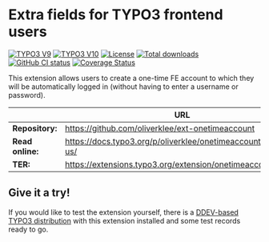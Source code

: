 # Extra fields for TYPO3 frontend users

[![TYPO3 V9](https://img.shields.io/badge/TYPO3-9-orange.svg)](https://get.typo3.org/version/9)
[![TYPO3 V10](https://img.shields.io/badge/TYPO3-10-orange.svg)](https://get.typo3.org/version/10)
[![License](https://poser.pugx.org/oliverklee/onetimeaccount/license.svg)](https://packagist.org/packages/oliverklee/onetimeaccount)
[![Total downloads](https://poser.pugx.org/oliverklee/onetimeaccount/downloads.svg)](https://packagist.org/packages/oliverklee/onetimeaccount)
[![GitHub CI status](https://github.com/oliverklee/ext-onetimeaccount/workflows/CI/badge.svg?branch=main)](https://github.com/oliverklee/ext-onetimeaccount/actions)
[![Coverage Status](https://coveralls.io/repos/github/oliverklee/ext-onetimeaccount/badge.svg?branch=main)](https://coveralls.io/github/oliverklee/ext-onetimeaccount?branch=main)

This extension allows users to create a one-time FE account to which they will
be automatically logged in (without having to enter a username or password).

|                  | URL                                                            |
|------------------|----------------------------------------------------------------|
| **Repository:**  | https://github.com/oliverklee/ext-onetimeaccount               |
| **Read online:** | https://docs.typo3.org/p/oliverklee/onetimeaccount/main/en-us/ |
| **TER:**         | https://extensions.typo3.org/extension/onetimeaccount/         |

## Give it a try!

If you would like to test the extension yourself, there is a
[DDEV-based TYPO3 distribution](https://github.com/oliverklee/TYPO3-testing-distribution)
with this extension installed and some test records ready to go.
